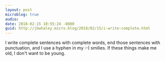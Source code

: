 ```yaml
---
layout: post
microblog: true
audio: 
date: 2018-02-15 10:55:24 -0800
guid: http://jbwhaley.micro.blog/2018/02/15/i-write-complete.html
---
```

I write complete sentences with complete words, end those sentences with punctuation, and I use a hyphen in my :-) smilies. If these things make me old, I don't want to be young.
